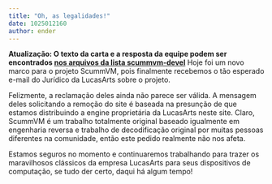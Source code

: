 ```yaml
---
title: "Oh, as legalidades!"
date: 1025012160
author: ender
---
```


**Atualização: O texto da carta e a resposta da equipe podem ser encontrados [nos arquivos da lista scummvm-devel](https://sourceforge.net/mailarchive/forum.php?thread_id=837277&amp;forum_id=7223)**
Hoje foi um novo marco para o projeto ScummVM, pois finalmente recebemos o tão esperado e-mail do Jurídico da LucasArts sobre o projeto.
  
Felizmente, a reclamação deles ainda não parece ser válida. A mensagem deles solicitando a remoção do site é baseada na presunção de que estamos distribuindo a engine proprietária da LucasArts neste site. Claro, ScummVM é um trabalho totalmente original baseado igualmente em engenharia reversa e trabalho de decodificação original por muitas pessoas diferentes na comunidade, então este pedido realmente não nos afeta.
  
Estamos seguros no momento e continuaremos trabalhando para trazer os maravilhosos clássicos da empresa LucasArts para seus dispositivos de computação, se tudo der certo, daqui há algum tempo!
